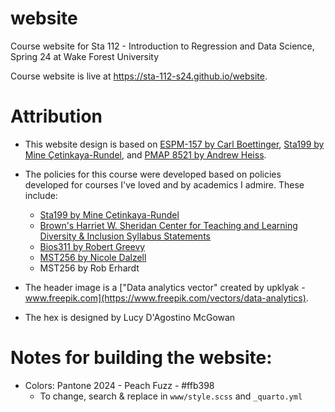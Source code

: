 # website

Course website for Sta 112 - Introduction to Regression and Data Science, Spring 24 at Wake Forest University

Course website is live at https://sta-112-s24.github.io/website.

# Attribution

- This website design is based on [ESPM-157 by Carl Boettinger](https://espm-157.carlboettiger.info/), [Sta199 by Mine Çetinkaya-Rundel](http://www2.stat.duke.edu/courses/Spring18/Sta199/), and [PMAP 8521 by Andrew Heiss](https://evalf22.classes.andrewheiss.com).

- The policies for this course were developed based on policies developed for courses I've loved and by academics I admire. These include:
  - [Sta199 by Mine Çetinkaya-Rundel](http://www2.stat.duke.edu/courses/Spring18/Sta199/)
  - [Brown's Harriet W. Sheridan Center for Teaching and Learning Diversity & Inclusion Syllabus Statements](https://www.brown.edu/sheridan/teaching-learning-resources/inclusive-teaching/statements)
  - [Bios311 by Robert Greevy](http://biostat.mc.vanderbilt.edu/wiki/Main/Bios311ClassDetails)
  - [MST256 by Nicole Dalzell](https://sites.google.com/view/mst256/schedule?authuser=0)
  - MST256 by Rob Erhardt

- The header image is a ["Data analytics vector" created by upklyak - www.freepik.com](https://www.freepik.com/vectors/data-analytics). 
- The hex is designed by Lucy D'Agostino McGowan

# Notes for building the website:

- Colors: Pantone 2024 - Peach Fuzz - #ffb398
  - To change, search & replace in `www/style.scss` and `_quarto.yml`
